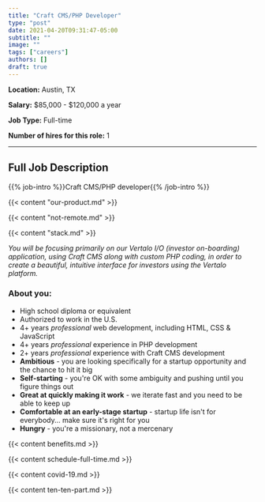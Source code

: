 ```yaml
---
title: "Craft CMS/PHP Developer"
type: "post"
date: 2021-04-20T09:31:47-05:00
subtitle: ""
image: ""
tags: ["careers"]
authors: []
draft: true
---
```


**Location:** Austin, TX

**Salary:** $85,000 - $120,000 a year

**Job Type:** Full-time

**Number of hires for this role:** 1

---

## Full Job Description

{{% job-intro %}}Craft CMS/PHP developer{{% /job-intro %}}

{{< content "our-product.md" >}}

{{< content "not-remote.md" >}}

{{< content "stack.md" >}}

*You will be focusing primarily on our Vertalo I/O (investor on-boarding) application, using Craft CMS along with custom PHP coding, in order to create a beautiful, intuitive interface for investors using the Vertalo platform.*

### About you:
- High school diploma or equivalent
- Authorized to work in the U.S.
- 4+ years *professional* web development, including HTML, CSS & JavaScript
- 4+ years *professional* experience in PHP development
- 2+ years *professional* experience with Craft CMS development
- **Ambitious** - you are looking specifically for a startup opportunity and the chance to hit it big
- **Self-starting** - you're OK with some ambiguity and pushing until you figure things out
- **Great at quickly making it work** - we iterate fast and you need to be able to keep up
- **Comfortable at an early-stage startup** - startup life isn't for everybody... make sure it's right for you
- **Hungry** - you're a missionary, not a mercenary

{{< content benefits.md >}}

{{< content schedule-full-time.md >}}

{{< content covid-19.md >}}

{{< content ten-ten-part.md >}}
